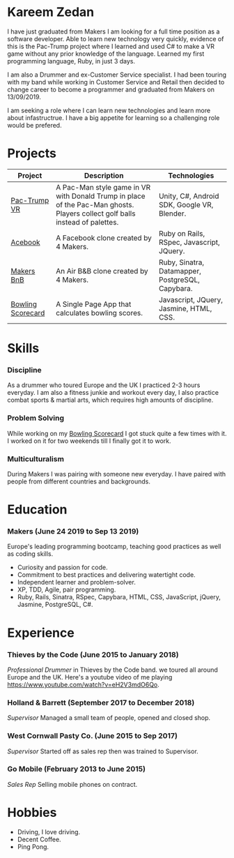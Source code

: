 # Kareem Zedan

I have just graduated from Makers I am looking for a full time position as a software developer. Able to learn new technology very quickly, evidence of this is the Pac-Trump project where I learned and used C# to make a VR game without any prior knowledge of the language. Learned my first programming language, Ruby, in just 3 days.

I am also a Drummer and ex-Customer Service specialist. I had been touring with my band while working in Customer Service and Retail then decided to change career to become a programmer and graduated from Makers on 13/09/2019.

 I am seeking a role where I can learn new technologies and learn more about infastructrue. I have a big appetite for learning so a challenging role would be prefered. 

# Projects

| Project                                                          | Description                                                                                                                   | Technologies                                     |
|------------------------------------------------------------------|-------------------------------------------------------------------------------------------------------------------------------|--------------------------------------------------|
| [Pac-Trump VR](https://github.com/Kaymo1990/PacTrumpVR)          | A Pac-Man style game in VR with Donald Trump in place of the Pac-Man ghosts. Players collect golf balls instead of palettes.  | Unity, C#, Android SDK, Google VR, Blender.      |
| [Acebook](https://github.com/riannemcc/acebook-RVs)              | A Facebook clone created by 4 Makers.                                                                                         | Ruby on Rails, RSpec, Javascript, JQuery.        |
| [Makers BnB](https://github.com/KZedan/bliss-makers)             | An Air B&B clone created by 4 Makers.                                                                                         | Ruby, Sinatra, Datamapper, PostgreSQL, Capybara. |
| [Bowling Scorecard](https://github.com/KZedan/bowling-challenge) | A Single Page App that calculates bowling scores.                                                                             | Javascript, JQuery,  Jasmine, HTML, CSS.         |


# Skills

### Discipline

As a drummer who toured Europe and the UK I practiced 2-3 hours everyday. I am also a fitness junkie and workout every day, I also practice combat sports & martial arts, which requires high amounts of discipline.

### Problem Solving

While working on my [Bowling Scorecard](https://github.com/KZedan/bowling-challenge) I got stuck quite a few times with it. I worked on it for two weekends till I finally got it to work.

### Multiculturalism

During Makers I was pairing with someone new everyday. I have paired with people from different countries and backgrounds. 


# Education

### Makers (June 24 2019 to Sep 13 2019)

Europe's leading programming bootcamp, teaching good practices as well as coding skills.

* Curiosity and passion for code.
* Commitment to best practices and delivering watertight code.
* Independent learner and problem-solver.
* XP, TDD, Agile, pair programming.
* Ruby, Rails, Sinatra, RSpec, Capybara, HTML, CSS, JavaScript, jQuery, Jasmine, PostgreSQL, C#.


# Experience

### Thieves by the Code (June 2015 to January 2018)
<em>Professional Drummer</em> in Thieves by the Code band. we toured all around Europe and the UK. Here's a youtube video of me playing https://www.youtube.com/watch?v=eH2V3mdO6Qo.

### Holland & Barrett (September 2017 to December 2018)
<em>Supervisor</em> Managed a small team of people, opened and closed shop. 

### West Cornwall Pasty Co. (June 2015 to Sep 2017)
<em>Supervisor</em> Started off as sales rep then was trained to Supervisor.

### Go Mobile (February 2013 to June 2015)
<em> Sales Rep</em> Selling mobile phones on contract.


# Hobbies

* Driving, I love driving.
* Decent Coffee.
* Ping Pong.

